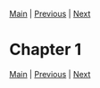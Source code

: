 [Main](../../README.md) | [Previous](../chapter13/README.md) | [Next](../chapter2/README.md)

# Chapter 1

[Main](../../README.md) | [Previous](../chapter13/README.md) | [Next](../chapter2/README.md)
